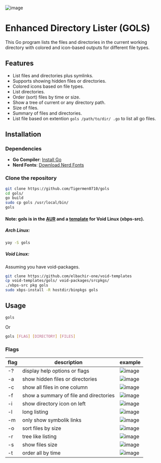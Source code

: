 ![image](https://github.com/user-attachments/assets/90efeb71-b0dd-451c-8c4e-09eec752db76)

# Enhanced Directory Lister (GOLS)

This Go program lists the files and directories in the current working directory with colored and icon-based outputs for different file types.

## Features

- List files and directories plus symlinks.
- Supports showing hidden files or directories.
- Colored icons based on file types.
- List directories.
- Order (sort) files by time or size.
- Show a tree of current or any directory path.
- Size of files.
- Summary of files and directories.
- List file based on extention ```gols /path/to/dir/ .go``` to list all go files.


## Installation

### Dependencies

- **Go Compiler**: [Install Go](https://go.dev/dl/)
- **Nerd Fonts**: [Download Nerd Fonts](https://www.nerdfonts.com/font-downloads)

### Clone the repository
```bash
git clone https://github.com/Tigermen0710/gols
cd gols/
go build
sudo cp gols /usr/local/bin/
gols
```

#### Note: gols is in the [AUR](https://aur.archlinux.org/packages/gols) and a [template](https://github.com/elbachir-one/void-templates) for Void Linux (xbps-src).

##### Arch Linux:
```bash
yay -S gols
```

##### Void Linux:

Assuming you have void-packages.
```bash
git clone https://github.com/elbachir-one/void-templates
cp void-templates/gols/ void-packages/srcpkgs/
./xbps-src pkg gols
sudo xbps-install -R hostdir/binpkgs gols
```

## Usage
```bash
gols
```
Or
```bash
gols [FLAG] [DIRECTORY] [FILES]
```

### Flags

| flag | description                            | example                                                                                   |
|------|----------------------------------------|-------------------------------------------------------------------------------------------|
| -?   | display help options or flags          | ![image](https://i.postimg.cc/htsDBSD7/image.png)                                         |
| -a   | show hidden files or directories       | ![image](https://i.postimg.cc/zGsDxgmV/a-flag.png)                                        |
| -c   | show all files in one column           | ![image](https://github.com/user-attachments/assets/07ec7ab1-3740-487c-8602-03963b3c556d) |
| -f   | show a summary of file and directories | ![image](https://i.postimg.cc/gcL2ZFDf/ff.png)                                            |
| -i   | show directory icon on left            | ![image](https://i.postimg.cc/Z0tKKdX7/i.png)                                             |
| -l   | long listing                           | ![image](https://github.com/user-attachments/assets/98a41e56-92b5-46ad-8780-e3c611476207) |
| -m   | only show symbolik links               | ![image](https://i.postimg.cc/N2f5FZ1s/symlink.png)                                       |
| -o   | sort files by size                     | ![image](https://github.com/user-attachments/assets/80e7ce61-b606-413e-9407-f71c812a54a3) |
| -r   | tree like listing                      | ![image](https://i.postimg.cc/rsdQLxW4/tree.png)                                          |
| -s   | show files size                        | ![image](https://github.com/user-attachments/assets/433e18af-b869-4bfc-982a-6528341895a9) |
| -t   | order all by time                      | ![image](https://github.com/user-attachments/assets/7037b518-c08a-464c-847e-486966bfa7ff) |
